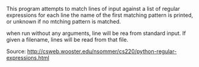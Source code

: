 This program attempts to match lines of input against a list of regular expressions for each line
the name of the first matching pattern is printed, or unknown 
if no mtching pattern is matched.

when run without any arguments, line will be rea from standard input.
If given a filename, lines will be read from that file.

Source: http://csweb.wooster.edu/nsommer/cs220/python-regular-expressions.html